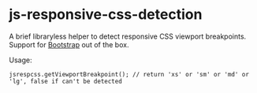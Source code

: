 # js-responsive-css-detection

A brief libraryless helper to detect responsive CSS viewport breakpoints.
Support for [Bootstrap](https;//getbootstrap.com) out of the box.

Usage:
```
jsrespcss.getViewportBreakpoint(); // return 'xs' or 'sm' or 'md' or 'lg', false if can't be detected
````